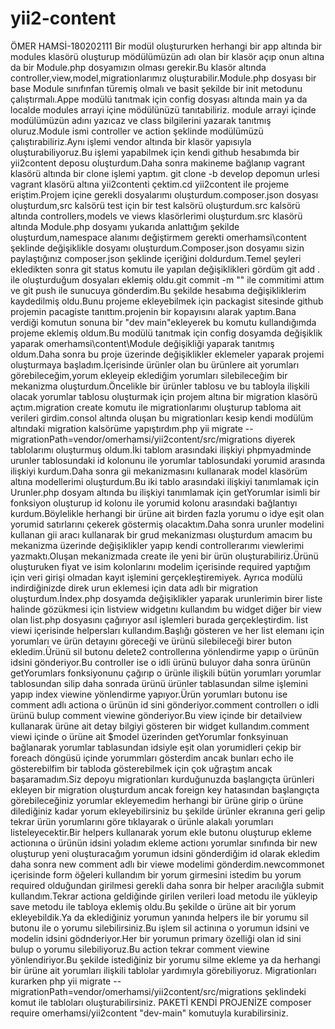 # yii2-content
ÖMER HAMSİ-180202111
Bir modül oluştururken herhangi bir app altında bir modules klasörü
oluşturup mödülümüzün adı olan bir klasör açıp onun altına da bir Module.php dosyamızın olması gerekir.Bu klasör altında controller,view,model,migrationlarımız oluşturabilir.Module.php dosyası bir base Module sınıfınfan türemiş olmalı ve basit şekilde bir init metodunu çalıştırmalı.Appe modülü tanıtmak için config dosyası 
altında main ya da localde modules arrayi içine mödülünüzü tanıtabiliriz.
module arrayi içinde modülümüzün adını yazıcaz ve class bilgilerini yazarak tanıtmış oluruz.Module ismi controller ve action şeklinde modülümüzü çalıştırabiliriz.Aynı işlemi vendor altında bir klasör yapısıyla oluşturabiliyoruz.Bu işlemi yapabilmek için kendi github hesabımda bir yii2content deposu oluşturdum.Daha sonra makineme bağlanıp vagrant klasörü altında bir clone işlemi yaptım.
git clone -b develop depomun urlesi vagrant klasörü altına yii2contenti çektim.cd yii2content ile projeme eriştim.Projem içine gerekli dosyalarımı oluşturdum.composer.json dosyası oluşturdum,src kalsörü test için bir test kalsörü oluşturdum.src kalsörü altında controllers,models ve views klasörlerimi oluşturdum.src klasörü altında Module.php dosyamı yukarıda anlattığım şekilde oluşturdum,namespace alanımı değiştirmem gerekti omerhamsi\content şeklinde değişiklikle dosyamı oluşturdum.Composer.json dosyamıı sizin paylaştığınız composer.json şeklinde içeriğini doldurdum.Temel şeyleri ekledikten sonra git status komutu ile yapılan değişiklikleri gördüm git add . ile oluşturduğum dosyaları eklemiş oldu.git commit -m "" ile commitimi attım ve git push ile sunucuya gönderdim.Bu şekilde hesabıma değişikliklerim kaydedilmiş oldu.Bunu projeme ekleyebilmek için packagist sitesinde github projemin pacagiste tanıttım.projenin bir kopayısını alarak yaptım.Bana verdiği komutun sonuna bir "dev main"ekleyerek bu komutu kullandığımda projeme eklemiş oldum.Bu modülü tanıtmak için config dosyamda değişiklik yaparak omerhamsi\content\Module değişikliği yaparak tanıtmış oldum.Daha sonra bu proje üzerinde değişiklikler eklemeler yaparak projemi oluşturmaya başladım.İçerisinde
ürünler olan bu ürünlere ait yorumları görebileceğim,yorum ekleyeip eklediğim yorumları silebileceğim bir mekanizma oluşturdum.Öncelikle bir ürünler tablosu ve bu tabloyla ilişkili olacak yorumlar tablosu oluşturmak için projem altına bir migration klasörü açtım.migration create komutu ile migrationlarımı oluşturup tabloma ait verileri girdim.consol altında oluşan bu migrationları kesip kendi modülüm altındaki migration kalsörüme yapıştırdım.php yii migrate --migrationPath=vendor/omerhamsi/yii2content/src/migrations diyerek tablolarımı oluşturmuş oldum.İki tablom arasındaki ilişkiyi phpmyadminde urunler tablosundaki id kolonunu ile yorumlar tablosundaki yorumid arasında ilişkiyi kurdum.Daha sonra gii mekanizmasını kullanarak model klasörüm altına modellerimi oluşturdum.Bu iki tablo arasındaki ilişkiyi tanımlamak için Urunler.php dosyam altında bu ilişkiyi tanımlamak için getYorumlar isimli bir fonksiyon oluşturup id kolonu ile yorumid kolonu arasındaki bağlantıyı kurdum.Böylelikle herhangi bir ürüne ait birden fazla yorumu o idye eşit olan yorumid satırlarını çekerek göstermiş olacaktım.Daha sonra urunler modelini kullanan gii aracı kullanarak bir grud mekanizması oluşturdum amacım bu mekanizma üzerinde değişiklikler yapıp kendi controllerarımı viewlerimi yazmaktı.Oluşan mekanizmada create ile yeni bir ürün oluşturabiliriz.Ürünü oluşturuken fiyat ve isim kolonlarını modelim içerisinde required yaptığım için veri girişi olmadan kayıt işlemini gerçekleştiremiyek.
Ayrıca modülü indirdiğinizde direk urun eklemesi için data adlı bir migration oluşturdum.İndex.php dosyamda değişiklikler yaparak urunlerimin birer liste halinde gözükmesi için listview widgetını kullandım bu widget diğer bir view olan list.php dosyasını çağırıyor asıl işlemleri burada gerçekleştirdim.
list viewi içerisinde helpersları kullandım.Başlığı gösteren ve her list elemanı için yorumları ve ürün detayını göreceği ve ürünü silebileceği birer buton ekledim.Ürünü sil butonu delete2 controllerına yönlendirme yapıp o ürünün idsini gönderiyor.Bu controller ise o idli ürünü buluyor daha sonra ürünün getYorumlars fonksiyonunu çağırıp o ürünle ilişkili bütün yorumları yorumlar tablosundan silip daha sonrada ürünü ürünler tablasundan silme işlemini yapıp index viewine yönlendirme yapıyor.Ürün yorumları butonu ise comment adlı actiona o ürünün id sini gönderiyor.comment controllerı o idli ürünü bulup comment viewine gönderiyor.Bu view içinde bir detailview kullanarak ürüne ait detay bilgiyi gösteren bir widget kullandım.comment viewi içinde o ürüne ait $model üzerinden getYorumlar fonksyinuan bağlanarak yorumlar tablasundan idsiyle eşit olan yorumidleri çekip bir foreach döngüsü içinde yorummları gösterdim ancak bunları echo ile gösterebilfim bir tabloda gösterebilmek için çok uğraştım ancak başaramadım.Siz depoyu migrationları kurduğunuzda başlangıçta ürünleri ekleyen bir migration oluşturdum ancak foreign key hatasından başlangıçta görebileceğiniz yorumlar ekleyemedim herhangi bir ürüne girip o ürüne dilediğiniz kadar yorum ekleyebilirsiniz bu şekilde ürünler ekranına geri gelip tekrar ürün yorumlarını göre tıklayarak o ürünle alakalı yorumları listeleyecektir.Bir helpers kullanarak yorum ekle butonu oluşturup ekleme actionına o ürünün idsini yoladım ekleme actionı yorumlar sınıfında bir new oluşturup yeni oluşturacağım yorumun idsini gönderdiğim id olarak ekledim daha sonra new comment adlı bir viewe modelimi gönderdim.newcommonet içerisinde form öğeleri kullandım bir yorum girmesini istedim bu yorum required olduğundan girilmesi gerekli daha sonra bir helper aracılığla submit kullandım.Tekrar actiona geldiğinde girilen verileri load metodu ile yükleyip save metodu ile tabloya eklemiş oldu.Bu şekilde o ürüne ait bir yorum ekleyebildik.Ya da eklediğiniz yorumun yanında helpers ile bir yorumu sil butonu ile o yorumu silebilirsiniz.Bu işlem sil actinına o yorumun idsini ve modelin idsini gödnderiyor.Her bir yorumun primary özelliği olan id sini bulup o yorumu silebiliyoruz.Bu action tekrar comment viewine yönlendiriyor.Bu şekilde istediğiniz bir yorumu silme ekleme ya da herhangi bir ürüne ait yorumları ilişkili tablolar yardımıyla görebiliyoruz.
Migrationları kurarken php yii migrate --migrationPath=vendor/omerhamsi/yii2content/src/migrations şeklindeki komut ile tabloları oluşturabilirsiniz.
PAKETİ KENDİ PROJENİZE composer require omerhamsi/yii2content "dev-main" komutuyla kurabilirsiniz.
